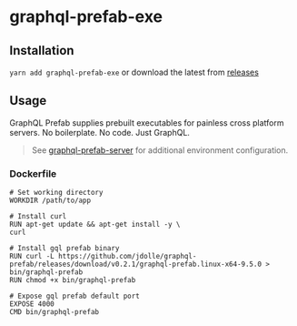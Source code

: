 # graphql-prefab-exe

## Installation

`yarn add graphql-prefab-exe`
or download the latest from [releases](https://github.com/jdolle/graphql-prefab/releases)

## Usage

GraphQL Prefab supplies prebuilt executables for painless cross platform servers. No boilerplate. No code. Just GraphQL.

> See [graphql-prefab-server](https://github.com/jdolle/graphql-prefab/tree/master/packages/graphql-prefab-server#configuration) for additional environment configuration.

### Dockerfile

```
# Set working directory
WORKDIR /path/to/app

# Install curl
RUN apt-get update && apt-get install -y \
curl

# Install gql prefab binary
RUN curl -L https://github.com/jdolle/graphql-prefab/releases/download/v0.2.1/graphql-prefab.linux-x64-9.5.0 > bin/graphql-prefab
RUN chmod +x bin/graphql-prefab

# Expose gql prefab default port
EXPOSE 4000
CMD bin/graphql-prefab
```

